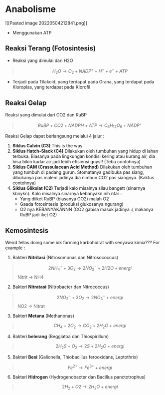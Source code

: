 # Anabolisme 
![[Pasted image 20220504212841.png]]

- Menggunakan ATP


## Reaksi Terang (Fotosintesis)
- Reaksi yang dimulai dari H2O
> $$H_{2}O \rightarrow O_2 + NADP^+ + H^+ + e^- + ATP$$
- Terjadi pada Tilakoid, yang terdapat pada Grana, yang terdapat pada Kloroplas, yang terdapat pada Klorofil



## Reaksi Gelap 
Reaksi yang dimulai dari CO2 dan RuBP 
> $$RuBP + CO2 + NADPH + ATP \rightarrow C_6H_{12}O_6 + NADP^+$$
> 

Reaksi Gelap dapat berlangsung melalui 4 jalur :
1. **Siklus Calvin (C3)**
	This is the way
2. **Siklus Hatch-Slack (C4)**
	Dilakukan oleh tumbuhan yang hidup di lahan terbuka. Biasanya pada lingkungan kondisi kering atau kurang air, dia bisa bikin kadar air jadi lebih efisiensi guys!! (Tebu contohnya)
3. **Siklus CAM (Crassulacean Acid Method)**
	Dilakukan oleh tumbuhan yang tumbuh di padang gurun. Stomatanya gadibuka pas siang, dibukanya pas malem jadinya dia nimbun CO2 pas siangnya. (Kaktus contohnya)
4. **Siklus Glikolat (C2)**
	Terjadi kalo misalnya silau bangett (sinarnya kbnykn). Kalo misalnya sinarnya kebanyakn nih ntar :
	- Yang diiket RuBP (biasanya CO2) malah O2
	- Gaada fotosintesis (produksi glukosanya ngurang)
	- O2 nya KEBANYAKANNN (CO2 gabisa masuk jadinya :( makanya RuBP jadi iket O2)

## Kemosintesis
Weird fellas doing some idk farming karbohidrat with senyawa kimia??? For example :

1. Bakteri **Nitritasi** (Nitrosomonas dan Nitrosococcus)
> $$2NH_4^+ + 3O_2 → 2NO_2^- + 2H2O + energi$$
> Nitrit -> NH4

2. Bakteri **Nitratasi** (Nitrobacter dan Nitrococcus)
>$$2NO_2^- + 3O_2 → 2NO_3^- + energi$$
>NO2 -> Nitrat

3. Bakteri **Metana** (Methanonas)
> $$CH_4 + 2O_2 → CO_2 + 2H_2O + energi$$

4. Bakteri **belerang** (Beggiatoa dan Thiospirillum)
> $$2H_2S + O_2 → 2S + 2H_2O + energi$$

5. Bakteri **Besi** (Galionella, Thiobacillus ferooxidans, Leptothrix)
> $$Fe^{2+} → Fe^{3+} + energi$$

6. Bakteri **Hidrogen** (Hydrogenobacter dan Bacillus panctotrophus)
>$$2H_2 + O2 → 2H_2O + energi$$


